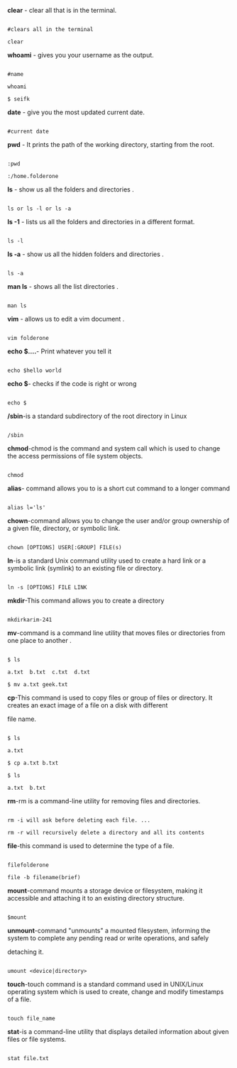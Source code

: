 
**clear** - clear all that is in the terminal.

```

#clears all in the terminal

clear

```

**whoami** - gives you your username as the output.

```

#name

whoami

$ seifk

```

**date** - give you the most updated current date.

```

#current date

```

**pwd** - It prints the path of the working directory, starting from the root.

```

:pwd

:/home.folderone

```

**ls** - show us all the folders and directories .

```

ls or ls -l or ls -a

```

**ls -1** - lists us all the folders and directories in a different format.

```

ls -l

```

**ls -a** - show us all the hidden folders and directories .

```

ls -a

```

**man ls** - shows all the list directories .

```

man ls

```

**vim** - allows us to edit a vim document .

```

vim folderone

```

**echo $....**- Print whatever you tell it

```

echo $hello world

```

**echo $**- checks if the code is right or wrong

```

echo $

```

**/sbin**-is a standard subdirectory of the root directory in Linux

```

/sbin

```

**chmod**-chmod is the command and system call which is used to change the access permissions of file system objects.

```

chmod

```

**alias**- command allows you to is a short cut command to a longer command

```

alias l='ls'

```

**chown**-command allows you to change the user and/or group ownership of a given file, directory, or symbolic link.

```

chown [OPTIONS] USER[:GROUP] FILE(s)

```

**ln**-is a standard Unix command utility used to create a hard link or a symbolic link (symlink) to an existing file or directory.

```

ln -s [OPTIONS] FILE LINK   

```

**mkdir**-This command allows you to create a directory

```

mkdirkarim-241

```

**mv**-command is a command line utility that moves files or directories from one place to another .

```

$ ls

a.txt  b.txt  c.txt  d.txt

$ mv a.txt geek.txt

```

**cp**-This command is used to copy files or group of files or directory. It creates an exact image of a file on a disk with different

file name. 

```

$ ls

a.txt

$ cp a.txt b.txt

$ ls

a.txt  b.txt

```

**rm**-rm is a command-line utility for removing files and directories.

```

rm -i will ask before deleting each file. ...

rm -r will recursively delete a directory and all its contents 

```

**file**-this command is used to determine the type of a file.

```

filefolderone

file -b filename(brief)

```

**mount**-command mounts a storage device or filesystem, making it accessible and attaching it to an existing directory structure.

```

$mount

```

**unmount**-command "unmounts" a mounted filesystem, informing the system to complete any pending read or write operations, and safely 

detaching it.
```

umount <device|directory>

```

**touch**-touch command is a standard command used in UNIX/Linux operating system which is used to create, change and modify timestamps
of a file.
```

touch file_name

```

**stat**-is a command-line utility that displays detailed information about given files or file systems.
```

stat file.txt
